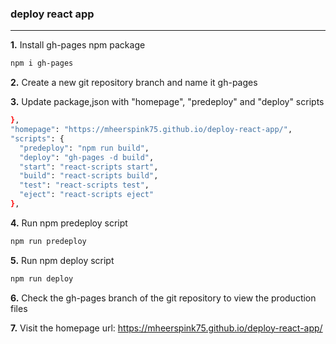 ### deploy react app

---

**1.** Install gh-pages npm package

```bash
npm i gh-pages
```

**2.** Create a new git repository branch and name it gh-pages


**3.** Update package,json with "homepage", "predeploy" and "deploy" scripts

```bash
},
"homepage": "https://mheerspink75.github.io/deploy-react-app/",
"scripts": {
  "predeploy": "npm run build",
  "deploy": "gh-pages -d build",
  "start": "react-scripts start",
  "build": "react-scripts build",
  "test": "react-scripts test",
  "eject": "react-scripts eject"
},
```
  
**4.** Run npm predeploy script

```bash
npm run predeploy
```

**5.** Run npm deploy script

```bash
npm run deploy
```

**6.** Check the gh-pages branch of the git repository to view the production files

**7.** Visit the homepage url: https://mheerspink75.github.io/deploy-react-app/